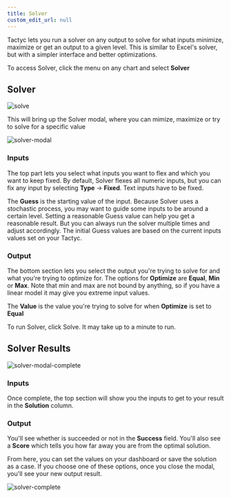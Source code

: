 ```yaml
---
title: Solver
custom_edit_url: null
---
```


Tactyc lets you run a solver on any output to solve for what inputs minimize, maximize or get an output to a given level. This is similar to Excel's solver, but with a simpler interface and better optimizations.

To access Solver, click the menu on any chart and select **Solver**

## Solver

![solve](https://du0bb4gb9kg21.cloudfront.net/documentation/solver/solve.png)

This will bring up the Solver modal, where you can mimize, maximize or try to solve for a specific value

![solver-modal](https://du0bb4gb9kg21.cloudfront.net/documentation/solver/solver-modal.png)

### Inputs 

The top part lets you select what inputs you want to flex and which you want to keep fixed. By default, Solver flexes all numeric inputs, but you can fix any input by selecting **Type** -> **Fixed**. Text inputs have to be fixed.

The **Guess** is the starting value of the input. Because Solver uses a stochastic process, you may want to guide some inputs to be around a certain level. Setting a reasonable Guess value can help you get a reasonable result. But you can always run the solver multiple times and adjust accordingly. The initial Guess values are based on the current inputs values set on your Tactyc.


### Output

The bottom section lets you select the output you're trying to solve for and what you're trying to optimize for. The options for **Optimize** are **Equal**, **Min** or **Max**. Note that min and max are not bound by anything, so if you have a linear model it may give you extreme input values.

The **Value** is the value you're trying to solve for when **Optimize** is set to **Equal**

To run Solver, click Solve. It may take up to a minute to run.

## Solver Results

![solver-modal-complete](https://du0bb4gb9kg21.cloudfront.net/documentation/solver/solver-modal-complete.png)


### Inputs

Once complete, the top section will show you the inputs to get to your result in the **Solution** column.


### Output

You'll see whether is succeeded or not in the **Success** field. You'll also see a **Score** which tells you how far away you are from the optimal solution.

From here, you can set the values on your dashboard or save the solution as a case. If you choose one of these options, once you close the modal, you'll see your new output result.

![solver-complete](https://du0bb4gb9kg21.cloudfront.net/documentation/solver/solver-complete.png)

